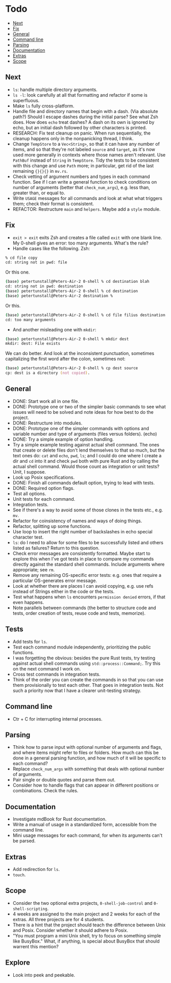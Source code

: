 # Todo

- [Next](#next)
- [Fix](#fix)
- [General](#general)
- [Command line](#command-line)
- [Parsing](#parsing)
- [Documentation](#documentation)
- [Extras](#extras)
- [Scope](#scope)

## Next

- `ls`: handle multiple directory arguments.
- `ls -l`: look carefully at all that formatting and refactor if some is superfluous.
- Make `ls` fully cross-platform.
- Handle file and directory names that begin with a dash. (Via absolute path?) Should I escape dashes during the initial parse? See what Zsh does. How does `echo` treat dashes? A dash on its own is ignored by echo, but an initial dash followed by other characters is printed.
- RESEARCH: Fix test cleanup on panic. When run sequentially, the cleanup happens only in the nonpanicking thread, I think.
- Change `TempStore` to a `Vec<String>`, so that it can have any number of items, and so that they're not labeled `source` and `target`, as it's now used more generally in contexts where those names aren't relevant. Use `PathBuf` instead of `String` in `TempStore`. Tidy the tests to be consistent with this change and use `Path` more; in particular, get rid of the last remaining `{}{}{}` in `mv.rs`.
- Check vetting of argument numbers and types in each command function. See if I can write a general function to check conditions on number of arguments (better that `check_num_args`), e.g. less than, greater than, or equal to.
- Write `USAGE` messages for all commands and look at what what triggers them; check their format is consistent.
- REFACTOR: Restructure `main` and `helpers`. Maybe add a `style` module.

## Fix

- `exit > exit` exits Zsh and creates a file called `exit` with one blank line. My 0-shell gives an error: too many arguments. What's the rule?
- Handle cases like the following. Zsh:

```zsh
% cd file copy
cd: string not in pwd: file
```

Or this one.

```zsh
(base) petertunstall@Peters-Air-2 0-shell % cd destination blah
cd: string not in pwd: destination
(base) petertunstall@Peters-Air-2 0-shell % cd destination
(base) petertunstall@Peters-Air-2 destination %
```

Or this.

```zsh
(base) petertunstall@Peters-Air-2 0-shell % cd file filius destination
cd: too many arguments
```

- And another misleading one with `mkdir`:

```zsh
(base) petertunstall@Peters-Air-2 0-shell % mkdir dest
mkdir: dest: File exists
```

We can do better. And look at the inconsistent punctuation, sometimes capitalizing the first word after the colon, sometimes not:

```zsh
(base) petertunstall@Peters-Air-2 0-shell % cp dest source
cp: dest is a directory (not copied).
```

## General

- DONE: Start work all in one file.
- DONE: Prototype one or two of the simpler basic commands to see what issues will need to be solved and note ideas for how best to do the project.
- DONE: Restructure into modules.
- DONE: Prototype one of the simpler commands with options and variable number and type of arguments (files versus folders). (echo)
- DONE: Try a simple example of option handling.
- Try a simple example testing against actual shell command. The ones that create or delete files don't lend themselves to that so much, but the text ones do: `cat` and `echo`, `pwd`, `ls`; and I could do one where I create a dir and `cd` into it and check `pwd` both with pure Rust and by calling the actual shell command. Would those count as integration or unit tests? Unit, I suppose.
- Look up Posix specifications.
- DONE: Finish all commands default option, trying to lead with tests.
- DONE: Required option flags.
- Test all options.
- Unit tests for each command.
- Integration tests.
- See if there's a way to avoid some of those clones in the tests etc., e.g. `mv`.
- Refactor for coinsistency of names and ways of doing things.
- Refactor, splitting up some functions.
- Use loop to insert the right number of backslashes in echo special character test.
- `ls`: do I need to allow for some files to be successfully listed and others listed as failures? Return to this question.
- Check error messages are consistently formatted. Maybe start to explore this when I've got tests in place to compare my commands directly against the standard shell commands. Include arguments where appropriate; see `rm`.
- Remove any remaining OS-specific error tests: e.g. ones that require a particular OS-generates error message.
- Look at whether there are places I can avoid copying, e.g. use refs instead of Strings either in the code or the tests.
- Test what happens when `ls` encounters `permission denied` errors, if that even happens.
- Note parallels between commands (the better to structure code and tests, order creation of tests, reuse code and tests, memorize).

## Tests

- Add tests for `ls`.
- Test each command module independently, prioritizing the public functions.
- I was forgetting the obvious: besides the pure Rust tests, try testing against actual shell commands using `std::process::Command;`. Try this on the next command I work on.
- Cross test commands in integration tests.
- Think of the order you can create the commands in so that you can use them provisionally to test each other. That goes in integration tests. Not such a priority now that I have a clearer unit-testing strategy.

## Command line

- Ctr + C for interrupting internal processes.

## Parsing

- Think how to parse input with optional number of arguments and flags, and where items might refer to files or folders. How much can this be done in a general parsing function, and how much of it will be specific to each command?
- Replace `check_num_args` with something that deals with optional number of arguments.
- Pair single or double quotes and parse them out.
- Consider how to handle flags that can appear in different positions or combinations. Check the rules.

## Documentation

- Investigate mdBook for Rust documentation.
- Write a manual of usage in a standardized form, accessible from the command line.
- Mini usage messages for each command, for when its arguments can't be parsed.

## Extras

- Add redirection for `ls`.
- `touch`.

## Scope

- Consider the two optional extra projects, `0-shell-job-control` and `0-shell-scripting`.
- 4 weeks are assigned to the main project and 2 weeks for each of the extras. All three projects are for 4 students.
- There is a hint that the project should teach the difference between Unix and Posix. Consider whether it should adhere to Posix.
- "You must program a mini Unix shell, try to focus on something simple like BusyBox." What, if anything, is special about BusyBox that should warrent this mention?

## Explore

- Look into peek and peekable.
